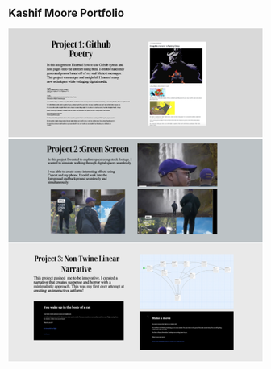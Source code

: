 
## Kashif Moore Portfolio
![Portfoli](Portfolio.png)
![image](Portfolio2.png)
![image3](Portfolio3.png)
